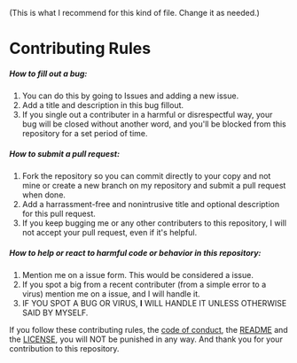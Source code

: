 (This is what I recommend for this kind of file. Change it as needed.)

# Contributing Rules

##### How to fill out a bug:
1. You can do this by going to Issues and adding a new issue.
2. Add a title and description in this bug fillout.
3. If you single out a contributer in a harmful or disrespectful way, your bug will be closed without another word, and you'll be blocked from this repository for a set period of time.

##### How to submit a pull request:
1. Fork the repository so you can commit directly to your copy and not mine or create a new branch on my repository and submit a pull request when done.
2. Add a harrassment-free and nonintrusive title and optional description for this pull request.
3. If you keep bugging me or any other contributers to this repository, I will not accept your pull request, even if it's helpful.

##### How to help or react to harmful code or behavior in this repository:
1. Mention me on a issue form. This would be considered a issue.
2. If you spot a big from a recent contributer (from a simple error to a virus) mention me on a issue, and I will handle it.
3. IF YOU SPOT A BUG OR VIRUS, __I__ WILL HANDLE IT UNLESS OTHERWISE SAID BY MYSELF.

If you follow these contributing rules, the [code of conduct](CODE_OF_CONDUCT.md), the [README](README.md) and the [LICENSE](LICENSE), you will NOT be punished in any way. And thank you for your contribution to this repository.
